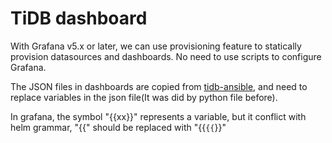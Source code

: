 # TiDB dashboard 
With Grafana v5.x or later, we can use provisioning feature to statically provision datasources and dashboards. No need to use scripts to configure Grafana.

The JSON files in dashboards are copied from [tidb-ansible](https://github.com/pingcap/tidb-ansible/tree/release-2.1/scripts), and need to replace variables in the json file(It was did by python file before).

In grafana, the symbol "{{xx}}" represents a variable, but it conflict with helm grammar, "{{" should be replaced with "{{`{{`}}"



